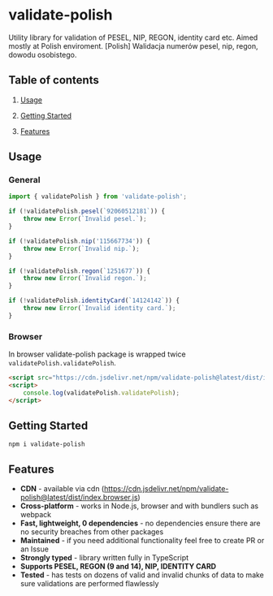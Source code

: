 <p align="center">
    <h1>validate-polish</h1>
    <div>Utility library for validation of PESEL, NIP, REGON, identity card etc. Aimed mostly at Polish enviroment. [Polish] Walidacja numerów pesel, nip, regon, dowodu osobistego.</div>
</p>

## Table of contents

1. [Usage](#usage)

2. [Getting Started](#getting-started)

3. [Features](#features)



## Usage
### General

```ts
import { validatePolish } from 'validate-polish';

if (!validatePolish.pesel(`92060512181`)) {
    throw new Error(`Invalid pesel.`);
}

if (!validatePolish.nip('115667734')) {
    throw new Error(`Invalid nip.`);
}

if (!validatePolish.regon(`1251677`)) {
    throw new Error(`Invalid regon.`);
}

if (!validatePolish.identityCard(`14124142`)) {
    throw new Error(`Invalid identity card.`);
}
```

### Browser

In browser validate-polish package is wrapped twice `validatePolish.validatePolish`.

```html
<script src="https://cdn.jsdelivr.net/npm/validate-polish@latest/dist/index.browser.js"></script>
<script>
    console.log(validatePolish.validatePolish);
</script>
```


## Getting Started
`npm i validate-polish`


## Features
-   **CDN** - available via cdn (https://cdn.jsdelivr.net/npm/validate-polish@latest/dist/index.browser.js)
-   **Cross-platform** - works in Node.js, browser and with bundlers such as webpack
-   **Fast, lightweight, 0 dependencies** - no dependencies ensure there are no security breaches from other packages
-   **Maintained** - if you need additional functionality feel free to create PR or an Issue
-   **Strongly typed** - library written fully in TypeScript
-   **Supports PESEL, REGON (9 and 14), NIP, IDENTITY CARD**
-   **Tested** - has tests on dozens of valid and invalid chunks of data to make sure validations are performed flawlessly

